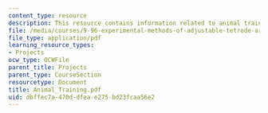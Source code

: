 ```yaml
---
content_type: resource
description: This resource contains information related to animal training.
file: /media/courses/9-96-experimental-methods-of-adjustable-tetrode-array-neurophysiology-january-iap-2001/dbffec7a470ddfeae275bd23fcaa56e2_Animal_Training.pdf
file_type: application/pdf
learning_resource_types:
- Projects
ocw_type: OCWFile
parent_title: Projects
parent_type: CourseSection
resourcetype: Document
title: Animal_Training.pdf
uid: dbffec7a-470d-dfea-e275-bd23fcaa56e2
---
```

